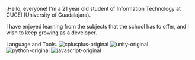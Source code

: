¡Hello, everyone!
I'm a 21 year old student of Information Technology at CUCEI (University of Guadalajara).

I have enjoyed learning from the subjects that the school has to offer, and I wish to keep growing as a developer.

Language and Tools.
![cplusplus-original](https://user-images.githubusercontent.com/71091573/183147393-66b4f29d-ff86-4631-999e-45d82772c95f.svg)
![unity-original](https://user-images.githubusercontent.com/71091573/183147410-e506804d-191f-4a5c-adf1-3f343ad1a100.svg)
![python-original](https://user-images.githubusercontent.com/71091573/183147427-d4dd49eb-1452-4679-a864-0d27a87ffb54.svg)
![javascript-original](https://user-images.githubusercontent.com/71091573/183147461-ecd84275-e1ec-427b-a8a4-7990c2d064dc.svg)

<!--
**edalcala42/edalcala42** is a ✨ _special_ ✨ repository because its `README.md` (this file) appears on your GitHub profile.

Here are some ideas to get you started:

- 🔭 I’m currently working on ...
- 🌱 I’m currently learning ...
- 👯 I’m looking to collaborate on ...
- 🤔 I’m looking for help with ...
- 💬 Ask me about ...
- 📫 How to reach me: ...
- 😄 Pronouns: ...
- ⚡ Fun fact: ...
-->
